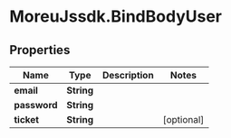# MoreuJssdk.BindBodyUser

## Properties
Name | Type | Description | Notes
------------ | ------------- | ------------- | -------------
**email** | **String** |  | 
**password** | **String** |  | 
**ticket** | **String** |  | [optional] 
